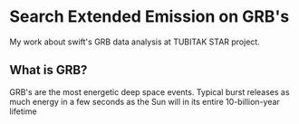 # Search Extended Emission on GRB's
My work about swift's GRB data analysis at TUBITAK STAR project.

## What is GRB?
GRB's are the most energetic deep space events. Typical burst releases as much energy in a few seconds as the Sun will in its entire 10-billion-year lifetime
